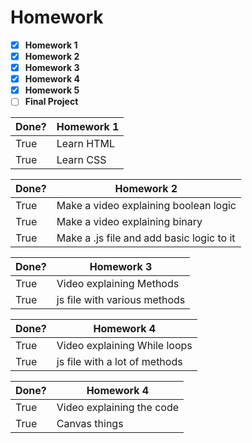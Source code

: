 # Homework

- [x] **Homework 1**
- [x] **Homework 2**
- [x] **Homework 3**
- [x] **Homework 4**
- [x] **Homework 5**
- [ ] **Final Project**

Done? | Homework 1
------------ | -------------
True | Learn HTML
True | Learn CSS

Done? | Homework 2
------------ | -------------
True | Make a video explaining boolean logic
True | Make a video explaining binary
True | Make a .js file and add basic logic to it

Done? | Homework 3
------------ | -------------
True | Video explaining Methods
True | js file with various methods

Done? | Homework 4
------------ | -------------
True | Video explaining While loops
True | js file with a lot of methods

Done? | Homework 4
------------ | -------------
True | Video explaining the code
True | Canvas things

